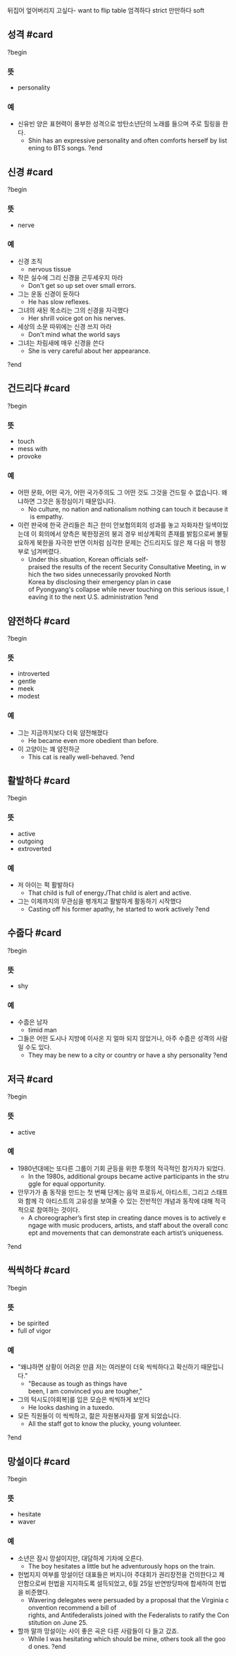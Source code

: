 뒤집어 엎어버리지 고싶다- want to flip table
엄격하다 strict
만만하다 soft

## 성격 #card
?begin
### 뜻
- personality
### 예
- 신유빈 양은 표현력이 풍부한 성격으로 방탄소년단의 노래를 들으며 주로 힐링을 한다.
	- Shin has an expressive personality and often comforts herself by listening to BTS songs.
?end


## 신경 #card
?begin
### 뜻
- nerve
### 예
- 신경 조직
	- nervous tissue
- 작은 실수에 그리 신경을 곤두세우지 마라
	- Don't get so up set over small errors.
- 그는 운동 신경이 둔하다
	- He has slow reflexes.
- 그녀의 새된 목소리는 그의 신경을 자극했다
	- Her shrill voice got on his nerves.
- 세상의 소문 따위에는 신경 쓰지 마라
	- Don't mind what the world says
- 그녀는 차림새에 매우 신경을 쓴다
	- She is very careful about her appearance.
<!--SR:!2025-08-20,18,250-->
?end


## 건드리다 #card
?begin
### 뜻
- touch
- mess with
- provoke
### 예
- 어떤 문화, 어떤 국가, 어떤 국가주의도 그 어떤 것도 그것을 건드릴 수 없습니다. 왜냐하면 그것은 동정심이기 때문입니다.
	- No culture, no nation and nationalism nothing can touch it because it is empathy.
- 이런 판국에 한국 관리들은 최근 한미 안보협의회의 성과를 놓고 자화자찬 일색이었는데 이 회의에서 양측은 북한정권의 붕괴 경우 비상계획의 존재를 밝힘으로써 불필요하게 북한을 자극한 반면 이처럼 심각한 문제는 건드리지도 않은 채 다음 미 행정부로 넘겨버렸다.
	- Under this situation, Korean officials self-praised the results of the recent Security Consultative Meeting, in which the two sides unnecessarily provoked North Korea by disclosing their emergency plan in case of Pyongyang's collapse while never touching on this serious issue, leaving it to the next U.S. administration
?end


## 얌전하다 #card
?begin
### 뜻
- introverted
- gentle
- meek
- modest
### 예
- 그는 지금까지보다 더욱 얌전해졌다
	- He became even more obedient than before.
- 이 고양이는 꽤 얌전하군
	- This cat is really well-behaved.
?end


## 활발하다 #card
?begin
### 뜻
- active
- outgoing
- extroverted
### 예
- 저 아이는 퍽 활발하다
	- That child is full of energy./That child is alert and active.
- 그는 이제까지의 무관심을 팽개치고 활발하게 활동하기 시작했다
	- Casting off his former apathy, he started to work actively
?end


## 수줍다 #card
?begin
### 뜻
- shy
### 예
- 수줍은 남자
	- timid man
- 그들은 어떤 도시나 지방에 이사온 지 얼마 되지 않았거나, 아주 수줍은 성격의 사람일 수도 있다.
	- They may be new to a city or country or have a shy personality
?end


## 저극 #card
?begin
### 뜻
- active
### 예
- 1980년대에는 또다른 그룹이 기회 균등을 위한 투쟁의 적극적인 참가자가 되었다.
	- In the 1980s, additional groups became active participants in the struggle for equal opportunity.
- 안무가가 춤 동작을 만드는 첫 번째 단계는 음악 프로듀서, 아티스트, 그리고 스태프와 함께 각 아티스트의 고유성을 보여줄 수 있는 전반적인 개념과 동작에 대해 적극적으로 참여하는 것이다.
	- A choreographer’s first step in creating dance moves is to actively engage with music producers, artists, and staff about the overall concept and movements that can demonstrate each artist’s uniqueness.
<!--SR:!2025-08-17,43,250-->
?end

## 씩씩하다 #card
?begin
### 뜻
- be spirited
- full of vigor
### 예
- "왜냐하면 상황이 어려운 만큼 저는 여러분이 더욱 씩씩하다고 확신하기 때문입니다."
	- "Because as tough as things have been, I am convinced you are tougher,"
- 그의 턱시도[야회복]를 입은 모습은 씩씩하게 보인다
	- He looks dashing in a tuxedo.
- 모든 직원들이 이 씩씩하고, 젊은 자원봉사자를 알게 되었습니다.
	- All the staff got to know the plucky, young volunteer.
<!--SR:!2025-08-25,40,250-->
?end

## 망설이다 #card
?begin
### 뜻
- hesitate
- waver
### 예
- 소년은 잠시 망설이지만, 대담하게 기차에 오른다.
	- The boy hesitates a little but he adventurously hops on the train.
- 헌법지지 여부를 망설이던 대표들은 버지니아 주대회가 권리장전을 건의한다고 제안함으로써 헌법을 지지하도록 설득되었고, 6월 25일 반연방당파에 합세하여 헌법을 비준했다.
	- Wavering delegates were persuaded by a proposal that the Virginia convention recommend a bill of rights, and Antifederalists joined with the Federalists to ratify the Constitution on June 25.
- 할까 말까 망설이는 사이 좋은 곡은 다른 사람들이 다 들고 갔죠.
	- While I was hesitating which should be mine, others took all the good ones.
?end
